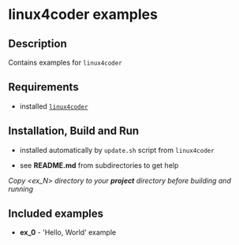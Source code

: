 # linux4coder examples

## Description

Contains examples for `linux4coder`

## Requirements

* installed [`linux4coder`](https://github.com/gvintux/linux4coder)

## Installation, Build and Run

* installed automatically by `update.sh` script from `linux4coder`

* see **README.md** from subdirectories to get help

*Copy <ex_N> directory to your **project** directory before building and running*

## Included examples

* **ex_0** - 'Hello, World' example
